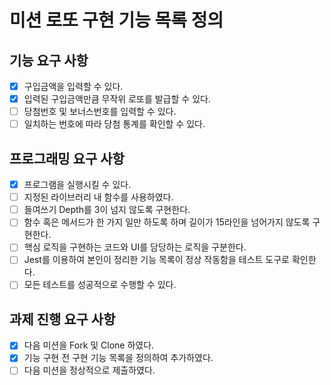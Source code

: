 # 미션 로또 구현 기능 목록 정의

## 기능 요구 사항

- [x] 구입금액을 입력할 수 있다.
- [x] 입력된 구입금액만큼 무작위 로또를 발급할 수 있다.
- [ ] 당첨번호 및 보너스번호를 입력할 수 있다.
- [ ] 일치하는 번호에 따라 당첨 통계를 확인할 수 있다.

## 프로그래밍 요구 사항

- [x] 프로그램을 실행시킬 수 있다.
- [ ] 지정된 라이브러리 내 함수를 사용하였다.
- [ ] 들여쓰기 Depth를 3이 넘지 않도록 구현한다.
- [ ] 함수 혹은 메서드가 한 가지 일만 하도록 하며 길이가 15라인을 넘어가지 않도록 구현한다.
- [ ] 핵심 로직을 구현하는 코드와 UI를 담당하는 로직을 구분한다.
- [ ] Jest를 이용하여 본인이 정리한 기능 목록이 정상 작동함을 테스트 도구로 확인한다.
- [ ] 모든 테스트를 성공적으로 수행할 수 있다.

## 과제 진행 요구 사항

- [x] 다음 미션을 Fork 및 Clone 하였다.
- [x] 기능 구현 전 구현 기능 목록을 정의하여 추가하였다.
- [ ] 다음 미션을 정상적으로 제출하였다.
